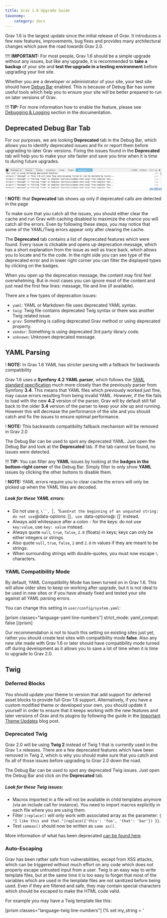 ```yaml
---
title: Grav 1.6 Upgrade Guide
taxonomy:
    category: docs
---
```


Grav 1.6 is the largest update since the initial release of Grav. It introduces a few new features, improvements, bug fixes and provides many architectural changes which pave the road towards Grav 2.0. 

!!!! **IMPORTANT:** For most people, Grav 1.6 should be a simple upgrade without any issues, but like any upgrade, it is recommended to **take a backup** of your site and **test the upgrade in a testing environment** before upgrading your live site.

Whether you are a developer or administrator of your site, your test site should have [Debug Bar](/advanced/debugging#debug-bar) enabled. This is because of Debug Bar has some useful tools which help you to ensure your site will be better prepared to run on later versions of Grav.

!!! **TIP:** For more information how to enable the feature, please see [Debugging & Logging](https://learn.getgrav.org/16/advanced/debugging) section in the documentation.

## Deprecated Debug Bar Tab

For our purposes, we are looking **Deprecated** tab in the Debug Bar, which allows you to identify deprecated issues and fix or report them before upgrading to later Grav versions. Fixing the issues found in the **Deprecated** tab will help you to make your site faster and save you time when it is time to during future upgrades.

![Deprecated Tab](deprecated-tab.png?classes=shadow)

! **NOTE:** that **Deprecated** tab shows up only if deprecated calls are detected in the page

To make sure that you catch all the issues, you should either clear the cache and run Grav with caching disabled to maximize the chance you will catch all the errors. Even by following these steps, you may notice that some of the YAML/Twig errors appear only after clearing the cache.

The **Deprecated** tab contains a list of deprecated features which were found. Every issue is clickable and opens up deprecation message, which has a short explanation from the issue as well as trace back, which allows you to locate and fix the code. In the right side you can see type of the deprecated error and in lower right corner you can filter the displayed types by clicking on the badges.

When you open up the deprecation message, the content may first feel overwhelming. But in most cases you can ignore most of the content and just read the first few lines: message, file and line (if available).

There are a few types of deprecation issues:

* `yaml`: YAML or Markdown file uses deprecated YAML syntax. 
* `twig`: Twig file contains deprecated Twig syntax or there was another Twig related issue.
* `grav`: Something is calling deprecated Grav method or using deprecated property.
* `vendor`: Something is using deprecated 3rd party library code.
* `unknown`: Unknown deprecated message.

## YAML Parsing

! **NOTE:** In Grav 1.6 YAML has stricter parsing with a fallback for backwards compatibility

Grav 1.6 uses a **Symfony 4.2 YAML parser**, which follows the [YAML standard specification](https://yaml.org/spec?target=_blank) much more closely than the previously parser from Symfony **3.4**. This means that YAML files which previously worked just fine, may cause errors resulting from being invalid YAML. However, if the file fails to load with the new **4.2** version of the parser, Grav will by default still fall back to the older **3.4** version of the parser to keep your site up and running. However this will decrease the performance of the site and you should catch and fix the issues to ensure optimal performance. 

! **NOTE:** This backwards compatibility fallback mechanism will be removed in Grav 2.0

The Debug Bar can be used to spot any deprecated YAML. Just open the Debug Bar and look at the **Deprecated** tab. If the tab cannot be found, no issues were detected.

!!! **TIP:** You can filter any **YAML** issues by looking at the **badges in the bottom-right corner** of the Debug Bar. Simply filter to only show **YAML** issues by clicking the other buttons to disable them.

! **NOTE:** YAML errors require you to clear cache the errors will only be picked up when the YAML files are decoded.

##### Look for these YAML errors:

- Do not use `@`, `\``, `|`, `%` and `>` at the beginning of an unquoted string: do not use `@data-options: []`, use `data-options@: []` instead.
- Always add whitespace after a colon `:` for the keys: do not use `key:value`, use `key: value` instead.
- Always quote `null`, `true`, `false`, `2.0` (floats) in keys; keys can only be either integers or strings.
- Also quote `null`, `true`, `false`, `2` and `2.0` in values if they are meant to be strings.
- When surrounding strings with double-quotes, you must now escape `\` characters.

### YAML Compatibility Mode

By default, YAML Compatibility Mode has been turned on in Grav 1.6. This will allow older sites to keep on working after upgrade, but it is not ideal to be used in new sites or if you have already fixed and tested your site against all YAML parsing errors.

You can change this setting in `user/config/system.yaml`:

[prism classes="language-yaml line-numbers"]
strict_mode:
  yaml_compat: false
[/prism]

Our recommendation is not to touch this setting on existing sites just yet, rather you should create test sites with compatibility mode **false**. Also any new site made with Grav 1.6 or later should have compatibility mode turned off during development as it allows you to save a lot of time when it is time to upgrade to Grav 2.0.

## Twig

### Deferred Blocks

You should update your theme to version that add support for deferred asset blocks to provide full Grav 1.6 support. Alternatively, if you have a custom modified theme or developed your own, you should update it yourself in order to ensure that it keeps working with the new features and later versions of Grav and its plugins by following the guide in the [Important Theme Updates](https://getgrav.org/blog/important-theme-updates) blog post.

### Deprecated Twig

Grav 2.0 will be using **Twig 2** instead of Twig 1 that is currently used in the Grav 1.x releases. There are a few deprecated features which have been removed in Twig 2, which is why you should make sure that you catch and fix all of those issues before upgrading to Grav 2.0 down the road. 

The Debug Bar can be used to spot any deprecated Twig issues. Just open the Debug Bar and click on the **Deprecated** tab.

##### Look for these Twig issues:

- Macros imported in a file will not be available in child templates anymore (via an include call for instance). You need to import macros explicitly in each file where you are using them.
- Filter `|replace()` will only work with associated array as the parameter: `{ "I like this and that."|replace({'this': 'foo', 'that': 'bar'}) }}`.
- Test `sameas()` should now be written as `same as()`.

More information of what has been deprecated [can be found here](https://twig.symfony.com/doc/1.x/deprecated.html?target=_blank).

### Auto-Escaping

Grav has been rather safe from vulnerabilities, except from XSS attacks, which can be triggered without much effort on any code which does not properly escape untrusted input from a user. Twig is an easy way to write template files, but at the same time it is too easy to forget that most of the variables which are used in the template files are not sanitized before being used. Even if they are filtered and safe, they may contain special characters which should be escaped to make the HTML code valid.

For example you may have a Twig template like this:

[prism classes="language-twig line-numbers"]
{% set my_string = '<script>echo("hello there!");<script>' %}
<p>
    {{ my_string }}
</p>
[/prism]

By default Grav has **Twig auto-escaping turned off** for simplicity and clarity of templates, but unfortunately this was a poor decision because nobody, including us, remembers to always escape variables which either may contain special characters or are coming from an untrusted source. To make the things worse, it is usually not known if the variable is HTML-safe or not. To make sure that a site is protected from most XSS vulnerabilities, you should enable auto-escaping in your configuration. Unfortunately themes and plugins that utilize Twig templates tend to not work with the setting turned on -- and templates written without explicit escaping are most likely vulnerable to malicious content.

With the example above, as auto-escaping is disabled, the output will render as pure HTML, and an alert box with `"hello there!"` will popup.  However, this should be escaped using the `|e` Twig escape filter (or `|e('html')`:

[prism classes="language-twig line-numbers"]
{% set my_string = '<script>echo("hello there!");<script>' %}
<p>
    {{ my_string|e }}
</p>
[/prism]

Because of most people tend to forget to escape the variables in Twig and because using `|e` everywhere can make the template files harder to read, there is a new setting in `user/config/system.yaml`:


[prism classes="language-yaml line-numbers"]
strict_mode:
  twig_compat: false
[/prism]

This setting forces `auto-escaping` to be turned on in all Twig template files and disables the old setting to turn it on and off. The side effect of the setting is that your site will likely contain a few escaped pieces of content, which you will need to fix by using `|raw` filter for all the content which needs to contain HTML and HTML only. Many templates and plugins have not yet been updated to work with escaping forced on, so please report of any bugs in those to allow them to be fixed in a timely manner.

The transition to use auto-escaping will not be easy. During the transition all the template files should either contain both `|e` and `|raw` filters on every variable to make sure that the template file is safe to be used in both modes, or you can surround all the template code with `{% autoescape %}` Twig tags.

See https://twig.symfony.com/doc/1.x/tags/autoescape.html for more information.

